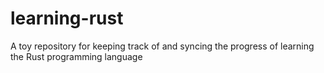 # learning-rust
A toy repository for keeping track of and syncing the progress of learning the Rust programming language
